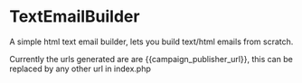 # TextEmailBuilder
A simple html text email builder, lets you build text/html emails from scratch.

Currently the urls generated are are {{campaign_publisher_url}}, this can be replaced by any other url in index.php
